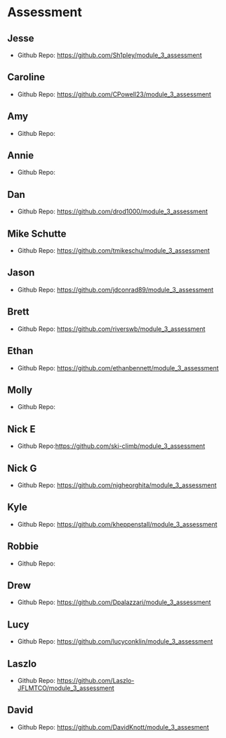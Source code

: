 # Assessment

## Jesse
  - Github Repo: https://github.com/Sh1pley/module_3_assessment
  
## Caroline
  - Github Repo: https://github.com/CPowell23/module_3_assessment
  
## Amy
  - Github Repo:
  
## Annie  
  - Github Repo:
  
## Dan  
  - Github Repo: https://github.com/drod1000/module_3_assessment

## Mike Schutte
  - Github Repo: https://github.com/tmikeschu/module_3_assessment

## Jason
  - Github Repo: https://github.com/jdconrad89/module_3_assessment

## Brett
  - Github Repo: https://github.com/riverswb/module_3_assessment

## Ethan
  - Github Repo: https://github.com/ethanbennett/module_3_assessment

## Molly
  - Github Repo:

## Nick E
  - Github Repo:https://github.com/ski-climb/module_3_assessment

## Nick G
  - Github Repo: https://github.com/njgheorghita/module_3_assessment

## Kyle
  - Github Repo: https://github.com/kheppenstall/module_3_assessment

## Robbie
  - Github Repo:

## Drew
  - Github Repo: https://github.com/Dpalazzari/module_3_assessment

## Lucy
  - Github Repo: https://github.com/lucyconklin/module_3_assessment

## Laszlo
  - Github Repo: https://github.com/Laszlo-JFLMTCO/module_3_assessment

## David
  - Github Repo: https://github.com/DavidKnott/module_3_assesment
